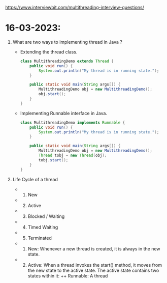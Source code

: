 https://www.interviewbit.com/multithreading-interview-questions/

# 16-03-2023:
1. What are two ways to implementing thread in Java ?
    - Extending the thread class.
        ```java
        class MultithreadingDemo extends Thread {
            public void run() {
                System.out.println("My thread is in running state.");
            }

            public static void main(String args[]) {
                MultithreadingDemo obj = new MultithreadingDemo();
                obj.start();
            }
        }
        ```
        
    - Implementing Runnable interface in Java.
        ```java
        class MultithreadingDemo implements Runnable {
            public void run() {
                System.out.println("My thread is in running state.");
            }

            public static void main(String args[]) {
                MultithreadingDemo obj = new MultithreadingDemo();
                Thread tobj = new Thread(obj);
                tobj.start();
            }
        }
        ```

2. Life Cycle of a thread
    - 1. New
    - 2. Active
    - 3. Blocked / Waiting
    - 4. Timed Waiting
    - 5. Terminated

    
    + 1. New: Whenever a new thread is created, it is always in the new state.

    + 2. Active: When a thread invokes the start() method, it moves from the new state to the active state. The active state contains two states within it:
        ++ Runnable: A thread 